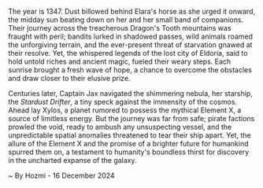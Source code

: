 
The year is 1347.  Dust billowed behind Elara's horse as she urged it onward, the midday sun beating down on her and her small band of companions.  Their journey across the treacherous Dragon's Tooth mountains was fraught with peril; bandits lurked in shadowed passes, wild animals roamed the unforgiving terrain, and the ever-present threat of starvation gnawed at their resolve.  Yet, the whispered legends of the lost city of Eldoria, said to hold untold riches and ancient magic, fueled their weary steps.  Each sunrise brought a fresh wave of hope, a chance to overcome the obstacles and draw closer to their elusive prize.

Centuries later, Captain Jax navigated the shimmering nebula, her starship, the *Stardust Drifter*, a tiny speck against the immensity of the cosmos.  Ahead lay Xylos, a planet rumored to possess the mythical Element X, a source of limitless energy.  But the journey was far from safe; pirate factions prowled the void, ready to ambush any unsuspecting vessel, and the unpredictable spatial anomalies threatened to tear their ship apart.  Yet, the allure of the Element X and the promise of a brighter future for humankind spurred them on, a testament to humanity's boundless thirst for discovery in the uncharted expanse of the galaxy.

~ By Hozmi - 16 December 2024
